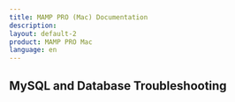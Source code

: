 ```yaml
---
title: MAMP PRO (Mac) Documentation
description: 
layout: default-2
product: MAMP PRO Mac
language: en
---
```


## MySQL and Database Troubleshooting
